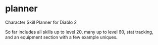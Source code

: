 # planner
Character Skill Planner for Diablo 2

So far includes all skills up to level 20, many up to level 60, stat tracking, and an equipment section with a few example uniques.